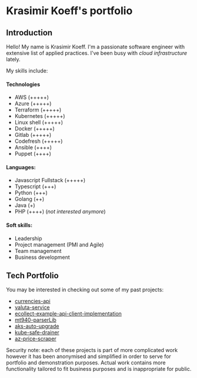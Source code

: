 # Krasimir Koeff's portfolio

## Introduction
Hello! My name is Krasimir Koeff. I'm a passionate software engineer with extensive list of applied practices. I've been busy with *cloud infrastructure* lately.

My skills include:
#### Technologies
- AWS (+++++)
- Azure (+++++)
- Terraform (+++++)
- Kubernetes (+++++)
- Linux shell (+++++)
- Docker (+++++)
- Gitlab (+++++)
- Codefresh (+++++)
- Ansible (++++)
- Puppet (++++)

#### Languages:
- Javascript Fullstack (+++++)
- Typescript (+++)
- Python (+++)
- Golang (++)
- Java (+)
- PHP (++++) (_not interested anymore_)
#### Soft skills:
- Leadership
- Project management (PMI and Agile)
- Team management
- Business development




## Tech Portfolio

You may be interested in checking out some of my past projects:
- [currencies-api](https://github.com/k0eff/currencies-api)
- [valuta-service](https://github.com/k0eff/valuta-service)
- [ecollect-example-api-client-implementation](https://github.com/k0eff/ecollect-example-api-client-implementation)
- [mt940-parserLib](https://github.com/k0eff/mt940-parserLib)
- [aks-auto-upgrade](https://github.com/k0eff/aks-auto-upgrade)
- [kube-safe-drainer](https://github.com/k0eff/kube-safe-drainer)
- [az-price-scraper](https://github.com/k0eff/az-price-scraper)

Security note: each of these projects is part of more complicated work however it has been anonymised and simplified in order to serve for portfolio and demonstration purposes. Actual work contains more functionality tailored to fit business purposes and is inappropriate for public.  
